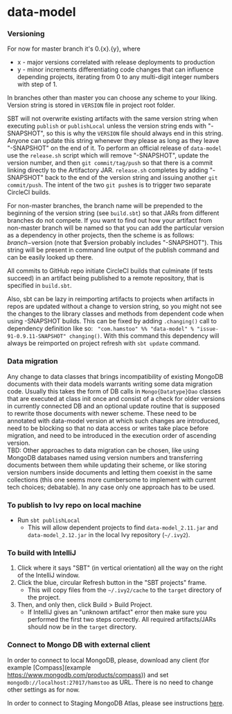 # data-model
### Versioning
For now for master branch it's 0.{x}.{y}, where
* x - major versions correlated with release deployments to production
* y - minor increments differentiating code changes that can influence depending projects, iterating from 0 to any 
multi-digit integer numbers with step of 1.

In branches other than master you can choose any scheme to your liking. Version string is stored in `VERSION` file in
project root folder. 

SBT will not overwrite existing artifacts with the same version string when executing `publish` or `publishLocal` unless
the version string ends with "-SNAPSHOT", so this is why the `VERSION` file should always end in this string.  Anyone
can update this string whenever they please as long as they leave "-SNAPSHOT" on the end of it.  To perform an official
release of `data-model` use the `release.sh` script which will remove "-SNAPSHOT", update the version number, and then
`git commit/tag/push` so that there is a commit linking directly to the Artifactory JAR.  `release.sh`
completes by adding "-SNAPSHOT" back to the end of the version string and issuing another `git commit/push`.  The
intent of the two `git push`es is to trigger two separate CircleCI builds.

For non-master branches, the branch name will be prepended to the beginning of the version string (see `build.sbt`) so
that JARs from different branches do not compete.  If you want to find out how your 
artifact from non-master branch will be named so that you can add the particular version as a dependency in other 
projects, then the scheme is as follows: $branch-$version (note that $version probably includes "-SNAPSHOT"). This
string will be present in command line output of the publish command and can be easily looked up there.

All commits to GitHub repo initiate CircleCI builds that culminate (if tests succeed) in an artifact being published to 
a remote repository, that is specified in `build.sbt`.

Also, sbt can be lazy in reimporting artifacts to projects when artifacts in repos are updated without a change to 
version string, so you might not see the changes to the library classes and methods from dependent code when using 
-SNAPSHOT builds. This can be fixed by adding `.changing()` call to dependency definition like so: ```
"com.hamstoo" %% "data-model" % "issue-91-0.9.11-SNAPSHOT" changing()```. With this command this 
dependency will always be reimported on project refresh with `sbt update` command.

### Data migration
Any change to data classes that brings incompatibility of existing MongoDB documents with their data models warrants 
writing some data migration code. Usually this takes the form of DB calls in `Mongo{Datatype}Dao` classes that are 
executed at class init once and consist of a check for older versions in currently connected DB and an optional update 
routine that is supposed to rewrite those documents with newer scheme. These need to be annotated with data-model 
version at which such changes are introduced, need to be blocking so that no data access or writes take place before 
migration, and need to be introduced in the execution order of ascending version.  
TBD: Other approaches to data migration can be chosen, like using MongoDB databases named using version numbers and 
transferring documents between them while updating their scheme, or like storing version numbers inside documents and
letting them coexist in the same collections (this one seems more cumbersome to implement with current tech choices;
debatable). In any case only one approach has to be used.

### To publish to Ivy repo on local machine
* Run `sbt publishLocal`
  * This will allow dependent projects to find `data-model_2.11.jar` and `data-model_2.12.jar` in the local Ivy 
  repository (`~/.ivy2`).

### To build with IntelliJ
1. Click where it says "SBT" (in vertical orientation) all the way on the right of the IntelliJ window.
2. Click the blue, circular Refresh button in the "SBT projects" frame.
    * This will copy files from the `~/.ivy2/cache` to the `target` directory of the project. 
3. Then, and only then, click Build > Build Project.
    * If IntelliJ gives an "unknown artifact" error then make sure you performed the first two steps correctly. All 
    required artifacts/JARs should now be in the `target` directory.

### Connect to Mongo DB with external client
In order to connect to local MongoDB, please, download any client (for example 
[Compass](example https://www.mongodb.com/products/compass)) and set `mongodb://localhost:27017/hamstoo` as URL. There 
is no need to change other settings as for now.

In order to connect to Staging MongoDB Atlas, please see instructions 
[here](https://cloud.mongodb.com/v2/59a86128d383ad301cf45981#clusters/connect?clusterId=mongo-cluster-useast1).
